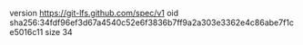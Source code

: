 version https://git-lfs.github.com/spec/v1
oid sha256:34fdf96ef3d67a4540c52e6f3836b7ff9a2a303e3362e4c86abe7f1ce5016c11
size 34
